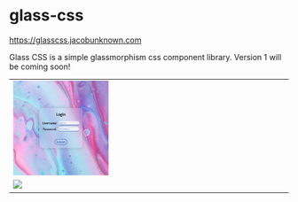 # glass-css

https://glasscss.jacobunknown.com

Glass CSS is a simple glassmorphism css component library.
Version 1 will be coming soon!

<table>
  <tr>
    <td><img src="screenshots/demo-1.png" width="35%"></td>
  </tr>
  <tr>
    <td><img src="screenshots/demo-2.png" width="35%"></td>
  </tr>
</table>
